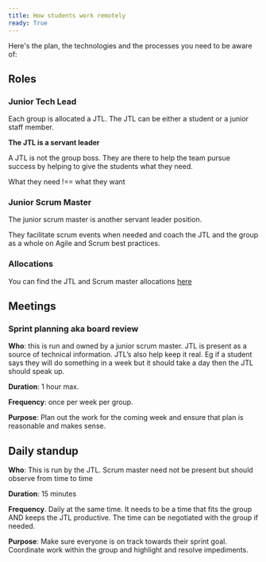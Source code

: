 ```yaml
---
title: How students work remotely
ready: True
---
```


Here's the plan, the technologies and the processes you need to be aware of:

## Roles

### Junior Tech Lead

Each group is allocated a JTL. The JTL can be either a student or a junior staff member.

**The JTL is a servant leader**

A JTL is not the group boss. They are there to help the team pursue success by helping to give the students what they need. 

What they need !== what they want
### Junior Scrum Master

The junior scrum master is another servant leader position. 

They facilitate scrum events when needed and coach the JTL and the group as a whole on Agile and Scrum best practices.

### Allocations

You can find the JTL and Scrum master allocations [here](https://docs.google.com/spreadsheets/d/e/2PACX-1vQgx3k8seHjxNUYSCAnEUwzHw7xtv6o41RpOsJZXMkMjUs-AffVkX7tMZPXLSKd_dUinl3Ccg6Bu00f/pubhtml?gid=289931684&single=true)
## Meetings

### Sprint planning aka board review

**Who**: this is run and owned by a junior scrum master. JTL is present as a source of technical information. JTL’s also help keep it real. Eg if a student says they will do something in a week but it should take a day then the JTL should speak up.

**Duration**: 1 hour max.

**Frequency**: once per week per group.

**Purpose**: Plan out the work for the coming week and ensure that plan is reasonable and makes sense.

## Daily standup

**Who**: This is run by the JTL. Scrum master need not be present but should observe from time to time

**Duration**: 15 minutes

**Frequency**. Daily at the same time. It needs to be a time that fits the group AND keeps the JTL productive. The time can be negotiated with the group if needed.

**Purpose**: Make sure everyone is on track towards their sprint goal. Coordinate work within the group and highlight and resolve impediments. 

